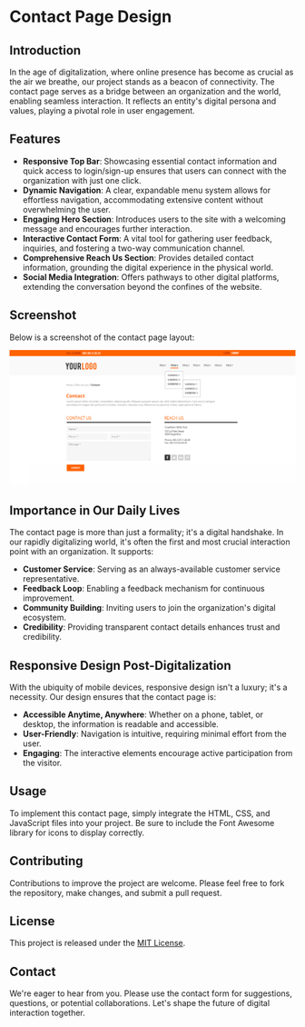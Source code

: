 # Contact Page Design

## Introduction

In the age of digitalization, where online presence has become as crucial as the air we breathe, our project stands as a beacon of connectivity. The contact page serves as a bridge between an organization and the world, enabling seamless interaction. It reflects an entity's digital persona and values, playing a pivotal role in user engagement.

## Features

- **Responsive Top Bar**: Showcasing essential contact information and quick access to login/sign-up ensures that users can connect with the organization with just one click.
- **Dynamic Navigation**: A clear, expandable menu system allows for effortless navigation, accommodating extensive content without overwhelming the user.
- **Engaging Hero Section**: Introduces users to the site with a welcoming message and encourages further interaction.
- **Interactive Contact Form**: A vital tool for gathering user feedback, inquiries, and fostering a two-way communication channel.
- **Comprehensive Reach Us Section**: Provides detailed contact information, grounding the digital experience in the physical world.
- **Social Media Integration**: Offers pathways to other digital platforms, extending the conversation beyond the confines of the website.


## Screenshot

Below is a screenshot of the contact page layout:

![Contact Page Screenshot](img_readme/screenshot.jpg)

## Importance in Our Daily Lives

The contact page is more than just a formality; it's a digital handshake. In our rapidly digitalizing world, it's often the first and most crucial interaction point with an organization. It supports:
- **Customer Service**: Serving as an always-available customer service representative.
- **Feedback Loop**: Enabling a feedback mechanism for continuous improvement.
- **Community Building**: Inviting users to join the organization's digital ecosystem.
- **Credibility**: Providing transparent contact details enhances trust and credibility.

## Responsive Design Post-Digitalization

With the ubiquity of mobile devices, responsive design isn't a luxury; it's a necessity. Our design ensures that the contact page is:
- **Accessible Anytime, Anywhere**: Whether on a phone, tablet, or desktop, the information is readable and accessible.
- **User-Friendly**: Navigation is intuitive, requiring minimal effort from the user.
- **Engaging**: The interactive elements encourage active participation from the visitor.

## Usage

To implement this contact page, simply integrate the HTML, CSS, and JavaScript files into your project. Be sure to include the Font Awesome library for icons to display correctly.

## Contributing

Contributions to improve the project are welcome. Please feel free to fork the repository, make changes, and submit a pull request.

## License

This project is released under the [MIT License](LICENSE).


## Contact

We're eager to hear from you. Please use the contact form for suggestions, questions, or potential collaborations. Let's shape the future of digital interaction together.
